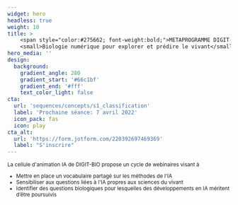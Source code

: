 ```yaml
---
widget: hero
headless: true
weight: 10
title: > 
    <span style="color:#275662; font-weight:bold;">METAPROGRAMME DIGIT-BIO</span><br/>
    <small>Biologie numérique pour explorer et prédire le vivant</small>
hero_media: ''
design:
  background:
    gradient_angle: 280
    gradient_start: '#66c1bf'
    gradient_end: '#fff'
    text_color_light: false
cta:
  url: 'sequences/concepts/s1_classification'
  label: 'Prochaine séance: 7 avril 2022'
  icon_pack: fas
  icon: play
cta_alt:
  url: 'https://form.jotform.com/220392697469369'
  label: "S'inscrire"
---
```


<small>
La cellule d'animation IA de DIGIT-BIO propose un cycle de webinaires visant à

- Mettre en place un vocabulaire partagé sur les méthodes de l'IA
- Sensibiliser aux questions liées à l'IA propres aux sciences du vivant
- Identifier des questions biologiques pour lesquelles des développements en IA méritent d’être poursuivis

</small>

<!-- Ce page regroupe le programme, le matériel des conférences, le verbatim
des  discussions  et  des   informations  utiles  pour  la  communauté
scientifique du méta-programme DigitBio. -->

